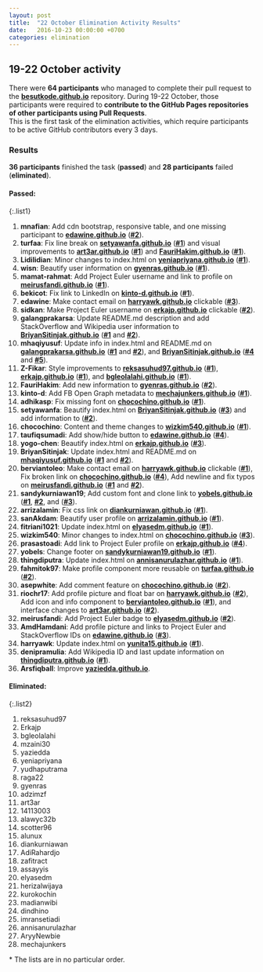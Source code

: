 ```yaml
---
layout: post
title:  "22 October Elimination Activity Results"
date:   2016-10-23 00:00:00 +0700
categories: elimination
---
```



## 19-22 October activity

There were **64 participants** who managed to complete their pull request to the [**besutkode.github.io**](https://github.com/BesutKode/besutkode.github.io) repository. During 19-22 October, those participants were required to **contribute to the GitHub Pages repositories of other participants using Pull Requests**.  
This is the first task of the elimination activities, which require participants to be active GitHub contributors every 3 days.

### Results
**36 participants** finished the task (**passed**) and **28 participants** failed (**eliminated**).  

#### Passed:

{:.list1}
1. **mnafian**: Add cdn bootstrap, responsive table, and one missing participant to [**edawine.github.io**][edawine] ([**#2**](https://github.com/edawine/edawine.github.io/pull/2)).  
1. **turfaa**: Fix line break on [**setyawanfa.github.io**][setyawanfa] ([**#1**](https://github.com/setyawanfa/setyawanfa.github.io/pull/1)) and visual improvements to [**art3ar.github.io**][art3ar] ([**#1**](https://github.com/art3ar/art3ar.github.io/pull/1)) and [**FauriHakim.github.io**][FauriHakim] ([**#1**](https://github.com/FauriHakim/FauriHakim.github.io/pull/1)).  
1. **Lidilidian**: Minor changes to index.html on [**yeniapriyana.github.io**][yeniapriyana] ([**#1**](https://github.com/yeniapriyana/yeniapriyana.github.io/pull/1)).  
1. **wisn**: Beautify user information on [**gyenras.github.io**][gyenras] ([**#1**](https://github.com/gyenras/gyenras.github.io/pull/1)).  
1. **mamat-rahmat**: Add Project Euler username and link to profile on [**meirusfandi.github.io**][meirusfandi] ([**#1**](https://github.com/mamat-rahmat/meirusfandi.github.io/pull/1)).  
1. **bekicot**: Fix link to LinkedIn on [**kinto-d.github.io**][kinto-d] ([**#1**](https://github.com/kinto-d/kinto-d.github.io/pull/1)).  
1. **edawine**: Make contact email on [**harryawk.github.io**][harryawk] clickable ([**#3**](https://github.com/harryawk/harryawk.github.io/pull/3)).  
1. **sidkan**: Make Project Euler username on [**erkajp.github.io**][erkajp] clickable ([**#2**](https://github.com/Erkajp/erkajp.github.io/pull/2)).  
1. **galangprakarsa**: Update README.md description and add StackOverflow and Wikipedia user information to [**BriyanSitinjak.github.io**][BriyanSitinjak] ([**#1**](https://github.com/BriyanSitinjak/BriyanSitinjak.github.io/pull/1) and [**#2**](https://github.com/BriyanSitinjak/BriyanSitinjak.github.io/pull/2)).  
1. **mhaqiyusuf**: Update info in index.html and README.md on [**galangprakarsa.github.io**][galangprakarsa] ([**#1**](https://github.com/galangprakarsa/galangprakarsa.github.io/pull/1) and [**#2**](https://github.com/galangprakarsa/galangprakarsa.github.io/pull/2)), and [**BriyanSitinjak.github.io**][BriyanSitinjak] ([**#4**](https://github.com/BriyanSitinjak/BriyanSitinjak.github.io/pull/4) and [**#5**](https://github.com/BriyanSitinjak/BriyanSitinjak.github.io/pull/5)).  
1. **Z-Fikar**: Style improvements to [**reksasuhud97.github.io**][reksasuhud97] ([**#1**](https://github.com/reksasuhud97/reksasuhud97.github.io/pull/1)), [**erkajp.github.io**][erkajp] ([**#1**](https://github.com/Erkajp/erkajp.github.io/pull/1)), and [**bgleolalahi.github.io**][bgleolalahi] ([**#1**](https://github.com/bgleolalahi/bgleolalahi.github.io/pull/1)).  
1. **FauriHakim**:  Add new information to [**gyenras.github.io**][gyenras] ([**#2**](https://github.com/gyenras/gyenras.github.io/pull/2)).  
1. **kinto-d**: Add FB Open Graph metadata to [**mechajunkers.github.io**][mechajunkers] ([**#1**](https://github.com/mechajunkers/mechajunkers.github.io/pull/1)).  
1. **adhikasp**: Fix missing font on [**chocochino.github.io**][chocochino] ([**#1**](https://github.com/chocochino/chocochino.github.io/pull/1)).  
1. **setyawanfa**: Beautify index.html on [**BriyanSitinjak.github.io**][BriyanSitinjak] ([**#3**](https://github.com/BriyanSitinjak/BriyanSitinjak.github.io/pull/3)) and add information to ([**#2**](https://github.com/FauriHakim/FauriHakim.github.io/pull/2)).  
1. **chocochino**: Content and theme changes to [**wizkim540.github.io**][wizkim540] ([**#1**](https://github.com/wizkim540/wizkim540.github.io/pull/1)).  
1. **taufiqsumadi**: Add show/hide button to [**edawine.github.io**][edawine] ([**#4**](https://github.com/edawine/edawine.github.io/pull/4)).  
1. **yogo-chen**: Beautify index.html on [**erkajp.github.io**][erkajp] ([**#3**](https://github.com/Erkajp/erkajp.github.io/pull/3)).  
1. **BriyanSitinjak**:	Update index.html and README.md on [**mhaqiyusuf.github.io**][mhaqiyusuf] ([**#1**](https://github.com/mhaqiyusuf/mhaqiyusuf.github.io/pull/1) and [**#2**](https://github.com/mhaqiyusuf/mhaqiyusuf.github.io/pull/2)).  
1. **berviantoleo**: Make contact email on [**harryawk.github.io**][harryawk] clickable ([**#1**](https://github.com/harryawk/harryawk.github.io/pull/1)),  Fix broken link on [**chocochino.github.io**][chocochino] ([**#4**](https://github.com/chocochino/chocochino.github.io/pull/4)), Add newline and fix typos on [**meirusfandi.github.io**][meirusfandi] ([**#1**](https://github.com/meirusfandi/meirusfandi.github.io/pull/1) and [**#2**](https://github.com/meirusfandi/meirusfandi.github.io/pull/2)).  
1. **sandykurniawan19**; Add custom font and clone link to [**yobels.github.io**][yobels] ([**#1**](https://github.com/yobels/yobels.github.io/pull/1), [**#2**](https://github.com/yobels/yobels.github.io/pull/2), and ([**#3**](https://github.com/yobels/yobels.github.io/pull/3)).  
1. **arrizalamin**: Fix css link on [**diankurniawan.github.io**][diankurniawan] ([**#1**](https://github.com/diankurniawan/diankurniawan.github.io/pull/1)).  
1. **sanAkdam**: Beautify user profile on [**arrizalamin.github.io**][arrizalamin] ([**#1**](https://github.com/arrizalamin/arrizalamin.github.io/pull/1)).  
1. **fitriani1021**: Update index.html on [**elyasedm.github.io**][elyasedm] ([**#1**](https://github.com/elyasedm/elyasedm.github.io/pull/1)).  
1. **wizkim540**: Minor changes to index.html on [**chocochino.github.io**][chocochino] ([**#3**](https://github.com/chocochino/chocochino.github.io/pull/3)).  
1. **prasastoadi**: Add link to Project Euler profile on [**erkajp.github.io**][erkajp] ([**#4**](https://github.com/Erkajp/erkajp.github.io/pull/4)).  
1. **yobels**: Change footer on [**sandykurniawan19.github.io**][sandykurniawan19] ([**#1**](https://github.com/sandykurniawan19/sandykurniawan19.github.io/pull/1)).  
1. **thingdiputra**: Update index.html on [**annisanurulazhar.github.io**][annisanurulazhar] ([**#1**](https://github.com/annisanurulazhar/annisanurulazhar.github.io/pull/1)).  
1. **fahmitok97**: Make profile component more reusable on [**turfaa.github.io**][turfaa] ([**#2**](https://github.com/turfaa/turfaa.github.io/pull/2)).  
1. **asepwhite**: Add comment feature on [**chocochino.github.io**][chocochino] ([**#2**](https://github.com/chocochino/chocochino.github.io/pull/2)).  
1. **riochr17**: Add profile picture and float bar on [**harryawk.github.io**][harryawk] ([**#2**](https://github.com/harryawk/harryawk.github.io/pull/2)), Add icon and info component to [**berviantoleo.github.io**][berviantoleo] ([**#1**](https://github.com/berviantoleo/berviantoleo.github.io/pull/1)), and interface changes to [**art3ar.github.io**][art3ar] ([**#2**](https://github.com/art3ar/art3ar.github.io/pull/2)).  
1. **meirusfandi**: Add Project Euler badge to [**elyasedm.github.io**][elyasedm] ([**#2**](https://github.com/elyasedm/elyasedm.github.io/pull/2)).  
1. **AmdHamdani**: Add profile picture and links to Project Euler and StackOverflow IDs on [**edawine.github.io**][edawine] ([**#3**](https://github.com/edawine/edawine.github.io/pull/3)).  
1. **harryawk**: Update index.html on [**yunita15.github.io**][yunita15] ([**#1**](https://github.com/yunita15/yunita15.github.io/pull/1)).  
1. **denipramulia**: Add Wikipedia ID and last update information on [**thingdiputra.github.io**][thingdiputra] ([**#1**](https://github.com/thingdiputra/thingdiputra.github.io/pull/1)).  
1. **Arsfiqball**: Improve [**yaziedda.github.io**][yaziedda].


#### Eliminated:

{:.list2}
1. reksasuhud97
1. Erkajp
1. bgleolalahi
1. mzaini30
1. yaziedda
1. yeniapriyana
1. yudhaputrama
1. raga22
1. gyenras
1. adzimzf
1. art3ar
1. 14113003
1. alawyc32b
1. scotter96
1. alunux
1. diankurniawan
1. AdiRahardjo
1. zafitract
1. assayyis
1. elyasedm
1. herizalwijaya
1. kurokochin
1. madianwibi
1. dindhino
1. imransetiadi
1. annisanurulazhar
1. AryyNewbie
1. mechajunkers

\* The lists are in no particular order.  

[edawine]: https://edawine.github.io
[setyawanfa]: https://setyawanfa.github.io
[art3ar]: https://art3ar.github.io
[FauriHakim]: https://FauriHakim.github.io
[yeniapriyana]: https://yeniapriyana.github.io
[gyenras]: https://gyenras.github.io
[meirusfandi]: https://meirusfandi.github.io
[kinto-d]: https://kinto-d.github.io
[harryawk]: https://harryawk.github.io
[erkajp]: https://erkajp.github.io
[BriyanSitinjak]: https://BriyanSitinjak.github.io
[galangprakarsa]: https://galangprakarsa.github.io
[reksasuhud97]: https://reksasuhud97.github.io
[bgleolalahi]: https://bgleolalahi.github.io
[gyenras]: https://gyenras.github.io
[mechajunkers]: https://mechajunkers.github.io
[chocochino]: https://chocochino.github.io
[wizkim540]: https://wizkim540.github.io
[mhaqiyusuf]: https://mhaqiyusuf.github.io
[yobels]: https://yobels.github.io
[diankurniawan]: https://diankurniawan.github.io
[arrizalamin]: https://arrizalamin.github.io
[elyasedm]: https://elyasedm.github.io
[sandykurniawan19]: https://sandykurniawan19.github.io
[annisanurulazhar]: https://annisanurulazhar.github.io
[turfaa]: https://turfaa.github.io
[berviantoleo]: https://berviantoleo.github.io
[yunita15]: https://yunita15.github.io
[thingdiputra]: https://thingdiputra.github.io
[yaziedda]: https://yaziedda.github.io

